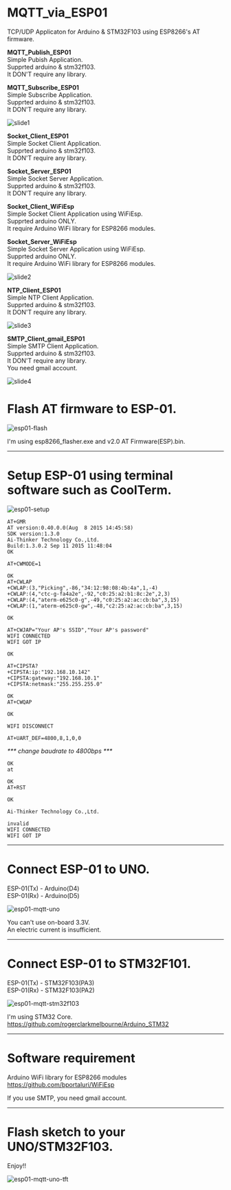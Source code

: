 # MQTT_via_ESP01   
TCP/UDP Applicaton for Arduino & STM32F103 using ESP8266's AT firmware.   

**MQTT_Publish_ESP01**   
Simple Pubish Application.   
Supprted arduino & stm32f103.   
It DON'T require any library.   

**MQTT_Subscribe_ESP01**   
Simple Subscribe Application.   
Supprted arduino & stm32f103.   
It DON'T require any library.   

![slide1](https://user-images.githubusercontent.com/6020549/35101108-a13451d8-fca1-11e7-8cfd-37d71f18f880.JPG)

**Socket_Client_ESP01**   
Simple Socket Client Application.   
Supprted arduino & stm32f103.   
It DON'T require any library.   

**Socket_Server_ESP01**   
Simple Socket Server Application.   
Supprted arduino & stm32f103.   
It DON'T require any library.   

**Socket_Client_WiFiEsp**   
Simple Socket Client Application using WiFiEsp.   
Supprted arduino ONLY.   
It require Arduino WiFi library for ESP8266 modules.   

**Socket_Server_WiFiEsp**   
Simple Socket Server Application using WiFiEsp.   
Supprted arduino ONLY.   
It require Arduino WiFi library for ESP8266 modules.   

![slide2](https://user-images.githubusercontent.com/6020549/35101341-9019e394-fca2-11e7-9edd-0aa9086fd5db.JPG)

**NTP_Client_ESP01**   
Simple NTP Client Application.   
Supprted arduino & stm32f103.   
It DON'T require any library.   

![slide3](https://user-images.githubusercontent.com/6020549/35101499-241b1950-fca3-11e7-9876-0a22008ebc5a.JPG)

**SMTP_Client_gmail_ESP01**   
Simple SMTP Client Application.   
Supprted arduino & stm32f103.   
It DON'T require any library.   
You need gmail account.   

![slide4](https://user-images.githubusercontent.com/6020549/35125598-90e2a360-fced-11e7-89ed-045cd6c49984.JPG)


# Flash AT firmware to ESP-01.   

![esp01-flash](https://user-images.githubusercontent.com/6020549/33159146-b8456238-d053-11e7-8202-a86cca2f8a3d.jpg)

I'm using esp8266_flasher.exe and v2.0 AT Firmware(ESP).bin.   

---

# Setup ESP-01 using terminal software such as CoolTerm.   

![esp01-setup](https://user-images.githubusercontent.com/6020549/33159150-bdade984-d053-11e7-9b93-bbbf05573441.jpg)

    AT+GMR
    AT version:0.40.0.0(Aug  8 2015 14:45:58)
    SDK version:1.3.0
    Ai-Thinker Technology Co.,Ltd.
    Build:1.3.0.2 Sep 11 2015 11:48:04
    OK
    
    AT+CWMODE=1
    
    OK
    AT+CWLAP
    +CWLAP:(3,"Picking",-86,"34:12:98:08:4b:4a",1,-4)
    +CWLAP:(4,"ctc-g-fa4a2e",-92,"c0:25:a2:b1:8c:2e",2,3)
    +CWLAP:(4,"aterm-e625c0-g",-49,"c0:25:a2:ac:cb:ba",3,15)
    +CWLAP:(1,"aterm-e625c0-gw",-48,"c2:25:a2:ac:cb:ba",3,15)
    
    OK
    
    AT+CWJAP="Your AP's SSID","Your AP's password"
    WIFI CONNECTED
    WIFI GOT IP
    
    OK
    
    AT+CIPSTA?
    +CIPSTA:ip:"192.168.10.142"
    +CIPSTA:gateway:"192.168.10.1"
    +CIPSTA:netmask:"255.255.255.0"
    
    OK
    AT+CWQAP
    
    OK
    
    WIFI DISCONNECT
    
    AT+UART_DEF=4800,8,1,0,0


_*** change baudrate to 4800bps ***_



    OK
    at
    
    OK
    AT+RST

    OK
    
    Ai-Thinker Technology Co.,Ltd.
    
    invalid
    WIFI CONNECTED
    WIFI GOT IP

----

# Connect ESP-01 to UNO.

ESP-01(Tx) - Arduino(D4)   
ESP-01(Rx) - Arduino(D5)   

![esp01-mqtt-uno](https://user-images.githubusercontent.com/6020549/33831441-78b95a54-debb-11e7-9001-059a0b1a1876.jpg)

You can't use on-board 3.3V.    
An electric current is insufficient.   

----

# Connect ESP-01 to STM32F101.

ESP-01(Tx) - STM32F103(PA3)   
ESP-01(Rx) - STM32F103(PA2)   

![esp01-mqtt-stm32f103](https://user-images.githubusercontent.com/6020549/33991405-d2e906de-e111-11e7-8691-d7a58492d3b8.jpg)

I'm using STM32 Core.    
https://github.com/rogerclarkmelbourne/Arduino_STM32   

----

# Software requirement
Arduino WiFi library for ESP8266 modules   
https://github.com/bportaluri/WiFiEsp   

If you use SMTP, you need gmail account.   

----

# Flash sketch to your UNO/STM32F103.

Enjoy!!   

![esp01-mqtt-uno-tft](https://user-images.githubusercontent.com/6020549/33193265-cbbd2618-d10a-11e7-9dba-dd60643c27bb.JPG)

